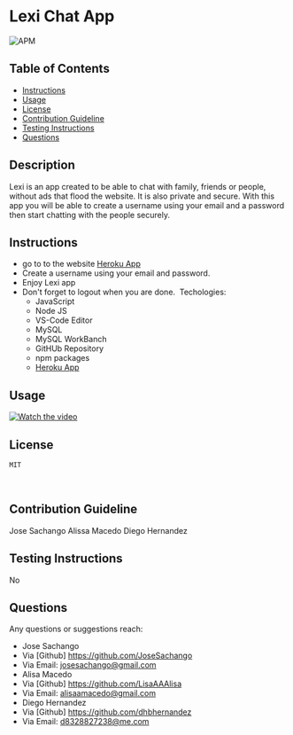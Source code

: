 # Lexi Chat App
![APM](https://img.shields.io/apm/l/pack)
​
## Table of Contents
* [Instructions](#Instructions)
* [Usage](#Usage)
* [License](#license)
* [Contribution Guideline](#Contribution-Guideline)
* [Testing Instructions](#Testing-Instructions)
* [Questions](#Questions)
​
## Description 
Lexi is an app created to be able to chat with family, friends or people, without ads that flood the website. It is also private and secure. With this app you will be able to create a username using your email and a password then start chatting with the people securely.
​
## Instructions
* go to to the website [Heroku App](https://floating-thicket-44314.herokuapp.com/)
​
* Create a username using your email and password.
​
* Enjoy Lexi app
​
* Don't forget to logout when you are done.
​
Techologies:
    - JavaScript
    - Node JS
    - VS-Code Editor
    - MySQL
    - MySQL WorkBanch
    - GitHUb Repository
    - npm packages
    - [Heroku App](https://floating-thicket-44314.herokuapp.com/)
​
​
## Usage 
[![Watch the video](https://imgur.com/0pkx4pL.png)](https://youtu.be/X9Xd8J7cLOQ)
​
## License
    MIT
​
## Contribution Guideline
Jose Sachango
Alissa Macedo
Diego Hernandez
## Testing Instructions
No
## Questions
Any questions or suggestions reach:
* Jose Sachango
* Via [Github] https://github.com/JoseSachango
* Via Email: josesachango@gmail.com
​
* Alisa Macedo
* Via [Github] https://github.com/LisaAAAlisa
* Via Email: alisaamacedo@gmail.com
​
* Diego Hernandez
* Via [Github] https://github.com/dhbhernandez
* Via Email: d8328827238@me.com
